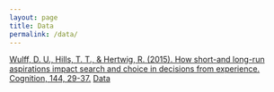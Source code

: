 ```yaml
---
layout: page
title: Data
permalink: /data/
---
```

<a href="http://pubman.mpdl.mpg.de/pubman/item/escidoc:2179854/component/escidoc:2179853/DW_How_2015.pdf">Wulff, D. U., Hills, T. T., & Hertwig, R. (2015). How short-and long-run aspirations impact search and choice in decisions from experience. Cognition, 144, 29-37.</a>
<a href="{{site.url}}/_data/WulffHillsHertwig2015ShortLongRun.zip" >Data</a>


